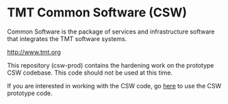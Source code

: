 TMT Common Software (CSW)
=========================

Common Software is the package of services and infrastructure software that integrates the TMT software systems.

http://www.tmt.org

This repository (csw-prod) contains the hardening work on the prototype CSW codebase. This code should not be used at this time.

If you are interested in working with the CSW code, go [here](https://github.com/tmtsoftware/csw/) to use the CSW prototype code.
